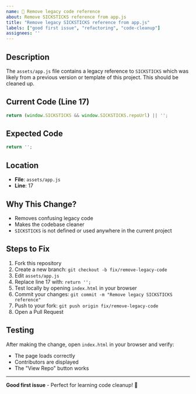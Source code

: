 ```yaml
---
name: 🔧 Remove legacy code reference
about: Remove SICKSTICKS reference from app.js
title: "Remove legacy SICKSTICKS reference from app.js"
labels: ["good first issue", "refactoring", "code-cleanup"]
assignees: ''
---
```


## Description
The `assets/app.js` file contains a legacy reference to `SICKSTICKS` which was likely from a previous version or template of this project. This should be cleaned up.

## Current Code (Line 17)
```javascript
return (window.SICKSTICKS && window.SICKSTICKS.repoUrl) || '';
```

## Expected Code
```javascript
return '';
```

## Location
- **File**: `assets/app.js`
- **Line**: 17

## Why This Change?
- Removes confusing legacy code
- Makes the codebase cleaner
- `SICKSTICKS` is not defined or used anywhere in the current project

## Steps to Fix
1. Fork this repository
2. Create a new branch: `git checkout -b fix/remove-legacy-code`
3. Edit `assets/app.js` 
4. Replace line 17 with: `return '';`
5. Test locally by opening `index.html` in your browser
6. Commit your changes: `git commit -m "Remove legacy SICKSTICKS reference"`
7. Push to your fork: `git push origin fix/remove-legacy-code`
8. Open a Pull Request

## Testing
After making the change, open `index.html` in your browser and verify:
- The page loads correctly
- Contributors are displayed
- The "View Repo" button works

---
**Good first issue** - Perfect for learning code cleanup! 🧹
